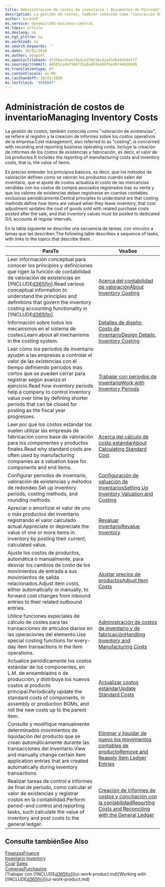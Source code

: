 ```yaml
---
title: Administración de costos de inventario | Documentos de Microsoft
description: La gestión de costos, también conocida como "valoración de existencias", se refiere al registro y la creación de informes sobre los costos operativos de la empresa. Incluye la creación de informes de los costos de existencias y fabricación, es decir, el valor de los productos.
author: SorenGP
ms.service: dynamics365-business-central
ms.topic: article
ms.devlang: na
ms.tgt_pltfrm: na
ms.workload: na
ms.search.keywords: ''
ms.date: 10/01/2020
ms.author: edupont
ms.openlocfilehash: 0f356ec93a678b3cb370c5bc42a91d8440344f7f
ms.sourcegitcommit: ddbb5cede750df1baba4b3eab8fbed6744b5b9d6
ms.translationtype: HT
ms.contentlocale: es-MX
ms.lasthandoff: 10/01/2020
ms.locfileid: "3916887"
---
```

# <a name="managing-inventory-costs"></a><span data-ttu-id="46737-104">Administración de costos de inventario</span><span class="sxs-lookup"><span data-stu-id="46737-104">Managing Inventory Costs</span></span>
<span data-ttu-id="46737-105">La gestión de costos, también conocida como "valoración de existencias", se refiere al registro y la creación de informes sobre los costos operativos de la empresa.</span><span class="sxs-lookup"><span data-stu-id="46737-105">Cost management, also referred to as “costing”, is concerned with recording and reporting business operating costs.</span></span> <span data-ttu-id="46737-106">Incluye la creación de informes de los costos de existencias y fabricación, es decir, el valor de los productos.</span><span class="sxs-lookup"><span data-stu-id="46737-106">It includes the reporting of manufacturing costs and inventory costs, that is, the value of items.</span></span>   

<span data-ttu-id="46737-107">Es preciso entender los principios básicos, es decir, que los métodos de valoración definen cómo se valoran los productos cuando salen del inventario, que el ajuste de costos actualiza el costo de las mercancías vendidas con los costos de compra asociados registrados tras su venta y que los valores de existencias deben registrarse en cuentas contables exclusivas periódicamente.</span><span class="sxs-lookup"><span data-stu-id="46737-107">Central principles to understand are that costing methods define how items are valued when they leave inventory, that cost adjustment updates the cost of goods sold with related purchase costs posted after the sale, and that inventory values must be posted to dedicated G/L accounts at regular intervals.</span></span>

<span data-ttu-id="46737-108">En la tabla siguiente se describe una secuencia de tareas, con vínculos a temas que las describen.</span><span class="sxs-lookup"><span data-stu-id="46737-108">The following table describes a sequence of tasks, with links to the topics that describe them.</span></span>

|<span data-ttu-id="46737-109">**Para**</span><span class="sxs-lookup"><span data-stu-id="46737-109">**To**</span></span>|<span data-ttu-id="46737-110">**Vea**</span><span class="sxs-lookup"><span data-stu-id="46737-110">**See**</span></span>|  
|------------|-------------|  
|<span data-ttu-id="46737-111">Leer información conceptual para conocer los principios y definiciones que rigen la función de contabilidad de valoración de existencias en [!INCLUDE[d365fin](includes/d365fin_md.md)].</span><span class="sxs-lookup"><span data-stu-id="46737-111">Read various conceptual information to understand the principles and definitions that govern the inventory costing accounting functionality in [!INCLUDE[d365fin](includes/d365fin_md.md)].</span></span>|[<span data-ttu-id="46737-112">Acerca del contabilidad de valoración</span><span class="sxs-lookup"><span data-stu-id="46737-112">About Inventory Costing</span></span>](finance-learn-about-costing.md)|  
|<span data-ttu-id="46737-113">Información sobre todos los mecanismos en el sistema de costes.</span><span class="sxs-lookup"><span data-stu-id="46737-113">Learn about all mechanisms in the costing system.</span></span>|[<span data-ttu-id="46737-114">Detalles de diseño: Costo de inventario</span><span class="sxs-lookup"><span data-stu-id="46737-114">Design Details: Inventory Costing</span></span>](design-details-inventory-costing.md)|
|<span data-ttu-id="46737-115">Leer cómo los periodos de inventario ayudan a las empresas a controlar el valor de las existencias con el tiempo definiendo periodos más cortos que se pueden cerrar para registrar según avanza el ejercicio.</span><span class="sxs-lookup"><span data-stu-id="46737-115">Read how inventory periods help a company to control inventory value over time by defining shorter periods that can be closed for posting as the fiscal year progresses.</span></span>|[<span data-ttu-id="46737-116">Trabajar con periodos de inventario</span><span class="sxs-lookup"><span data-stu-id="46737-116">Work with Inventory Periods</span></span>](finance-how-to-work-with-inventory-periods.md)|
|<span data-ttu-id="46737-117">Leer por qué los costos estándar los suelen utilizar las empresas de fabricación como base de valoración para los componentes y productos finales.</span><span class="sxs-lookup"><span data-stu-id="46737-117">Read why standard costs are often used by manufacturing companies as a valuation base for components and end items.</span></span>|[<span data-ttu-id="46737-118">Acerca del cálculo de costo estándar</span><span class="sxs-lookup"><span data-stu-id="46737-118">About Calculating Standard Cost</span></span>](finance-about-calculating-standard-cost.md)|
|<span data-ttu-id="46737-119">Configurar periodos de inventario, valoración de existencias y métodos de redondeo.</span><span class="sxs-lookup"><span data-stu-id="46737-119">Set up inventory periods, costing methods, and rounding methods.</span></span>|[<span data-ttu-id="46737-120">Configuración de valuación de inventarios</span><span class="sxs-lookup"><span data-stu-id="46737-120">Setting Up Inventory Valuation and Costing</span></span>](finance-set-up-inventory-valuation-and-costing.md)|
|<span data-ttu-id="46737-121">Apreciar o amortizar el valor de uno o más productos del inventario registrando el valor calculado actual.</span><span class="sxs-lookup"><span data-stu-id="46737-121">Appreciate or depreciate the value of one or more items in inventory by posting their current, calculated value.</span></span>|[<span data-ttu-id="46737-122">Revaluar inventario</span><span class="sxs-lookup"><span data-stu-id="46737-122">Revalue Inventory</span></span>](inventory-how-revalue-inventory.md)|
|<span data-ttu-id="46737-123">Ajuste los costos de productos, automática o manualmente, para desviar los cambios de costo de los movimientos de entrada a sus movimientos de salida relacionados.</span><span class="sxs-lookup"><span data-stu-id="46737-123">Adjust item costs, either automatically or manually, to forward cost changes from inbound entries to their related outbound entries.</span></span>|[<span data-ttu-id="46737-124">Ajustar precios de productos</span><span class="sxs-lookup"><span data-stu-id="46737-124">Adjust Item Costs</span></span>](inventory-how-adjust-item-costs.md)|
|<span data-ttu-id="46737-125">Utilice funciones especiales de cálculo de costes para las transacciones de artículos diarios en las operaciones del elemento.</span><span class="sxs-lookup"><span data-stu-id="46737-125">Use special costing functions for every-day item transactions in the item operations.</span></span>|[<span data-ttu-id="46737-126">Administración de costos de inventario y de fabricación</span><span class="sxs-lookup"><span data-stu-id="46737-126">Handling Inventory and Manufacturing Costs</span></span>](finance-handle-inventory-and-manufacturing-costs.md)|  
|<span data-ttu-id="46737-127">Actualice periódicamente los costos estándar de los componentes, en L.M. de ensamblados o de producción, y distribuya los nuevos costos al producto principal.</span><span class="sxs-lookup"><span data-stu-id="46737-127">Periodically update the standard costs of components, in assembly or production BOMs, and roll the new costs up to the parent item.</span></span>|[<span data-ttu-id="46737-128">Actualizar costos estándar</span><span class="sxs-lookup"><span data-stu-id="46737-128">Update Standard Costs</span></span>](finance-how-to-update-standard-costs.md)|
|<span data-ttu-id="46737-129">Consulte y modifique manualmente determinados movimientos de liquidación del producto que se crean automáticamente durante las transacciones del inventario.</span><span class="sxs-lookup"><span data-stu-id="46737-129">View and manually change certain item application entries that are created automatically during inventory transactions.</span></span>|[<span data-ttu-id="46737-130">Eliminar y liquidar de nuevo los movimientos contables de producto</span><span class="sxs-lookup"><span data-stu-id="46737-130">Remove and Reapply Item Ledger Entries</span></span>](finance-how-to-remove-and-reapply-item-entries.md)|
|<span data-ttu-id="46737-131">Realizar tareas de control e informes de final de periodo, como calcular el valor de existencias y registrar costos en la contabilidad.</span><span class="sxs-lookup"><span data-stu-id="46737-131">Perform period-end control and reporting tasks, such calculate the value of inventory and post costs to the general ledger.</span></span>|[<span data-ttu-id="46737-132">Creación de informes de costos y conciliación con la contabilidad</span><span class="sxs-lookup"><span data-stu-id="46737-132">Reporting Costs and Reconciling with the General Ledger</span></span>](finance-report-costs-and-reconcile-with-the-general-ledger.md)|

## <a name="see-also"></a><span data-ttu-id="46737-133">Consulte también</span><span class="sxs-lookup"><span data-stu-id="46737-133">See Also</span></span>  
 [<span data-ttu-id="46737-134">Finanzas</span><span class="sxs-lookup"><span data-stu-id="46737-134">Finance</span></span>](finance.md)  
 <span data-ttu-id="46737-135">[Inventario](inventory-manage-inventory.md) </span><span class="sxs-lookup"><span data-stu-id="46737-135">[Inventory](inventory-manage-inventory.md) </span></span>  
 <span data-ttu-id="46737-136">[Ccial](sales-manage-sales.md) </span><span class="sxs-lookup"><span data-stu-id="46737-136">[Sales](sales-manage-sales.md) </span></span>  
 [<span data-ttu-id="46737-137">Compras</span><span class="sxs-lookup"><span data-stu-id="46737-137">Purchasing</span></span>](purchasing-manage-purchasing.md)  
 <span data-ttu-id="46737-138">[Trabajar con [!INCLUDE[d365fin](includes/d365fin_md.md)]](ui-work-product.md)</span><span class="sxs-lookup"><span data-stu-id="46737-138">[Working with [!INCLUDE[d365fin](includes/d365fin_md.md)]](ui-work-product.md)</span></span>
